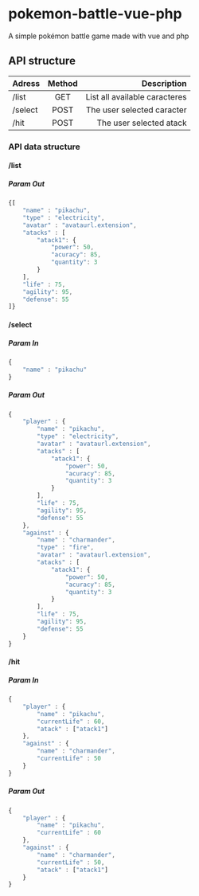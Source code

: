 # pokemon-battle-vue-php
A simple pokémon battle game made with vue and php

## API structure

| Adress        | Method           | Description  |
| ------------- |:-------------:| -----:| 
| /list      | GET | List all available caracteres | 
| /select      | POST      |  The user selected caracter |
| /hit | POST | The user selected atack |

### API data structure
#### /list 
##### Param Out
```javascript
{[
    "name" : "pikachu",
    "type" : "electricity",
    "avatar" : "avataurl.extension",
    "atacks" : [
        "atack1": {
            "power": 50,
            "acuracy": 85,
            "quantity": 3
        }
    ],
    "life" : 75,
    "agility": 95,
    "defense": 55
]}
```
#### /select 
##### Param In
```javascript
{
    "name" : "pikachu"
}
```
##### Param Out
```javascript
{
    "player" : {
        "name" : "pikachu",
        "type" : "electricity",
        "avatar" : "avataurl.extension",
        "atacks" : [
            "atack1": {
                "power": 50,
                "acuracy": 85,
                "quantity": 3
            }
        ],
        "life" : 75,
        "agility": 95,
        "defense": 55
    },
    "against" : {
        "name" : "charmander",
        "type" : "fire",
        "avatar" : "avataurl.extension",
        "atacks" : [
            "atack1": {
                "power": 50,
                "acuracy": 85,
                "quantity": 3
            }
        ],
        "life" : 75,
        "agility": 95,
        "defense": 55
    }
}
```
#### /hit 
##### Param In
```javascript
{
	"player" : {
		"name" : "pikachu",
		"currentLife" : 60,
		"atack" : ["atack1"]
	},
	"against" : {
		"name" : "charmander",
		"currentLife" : 50
	}
}
```

##### Param Out
```javascript
{
	"player" : {
		"name" : "pikachu",
		"currentLife" : 60		
	},
	"against" : {
		"name" : "charmander",
		"currentLife" : 50,
		"atack" : ["atack1"]
	}
}
```
